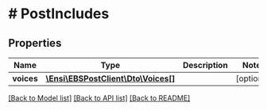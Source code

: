 # # PostIncludes

## Properties

Name | Type | Description | Notes
------------ | ------------- | ------------- | -------------
**voices** | [**\Ensi\EBSPostClient\Dto\Voices[]**](Voices.md) |  | [optional] 

[[Back to Model list]](../../README.md#documentation-for-models) [[Back to API list]](../../README.md#documentation-for-api-endpoints) [[Back to README]](../../README.md)


